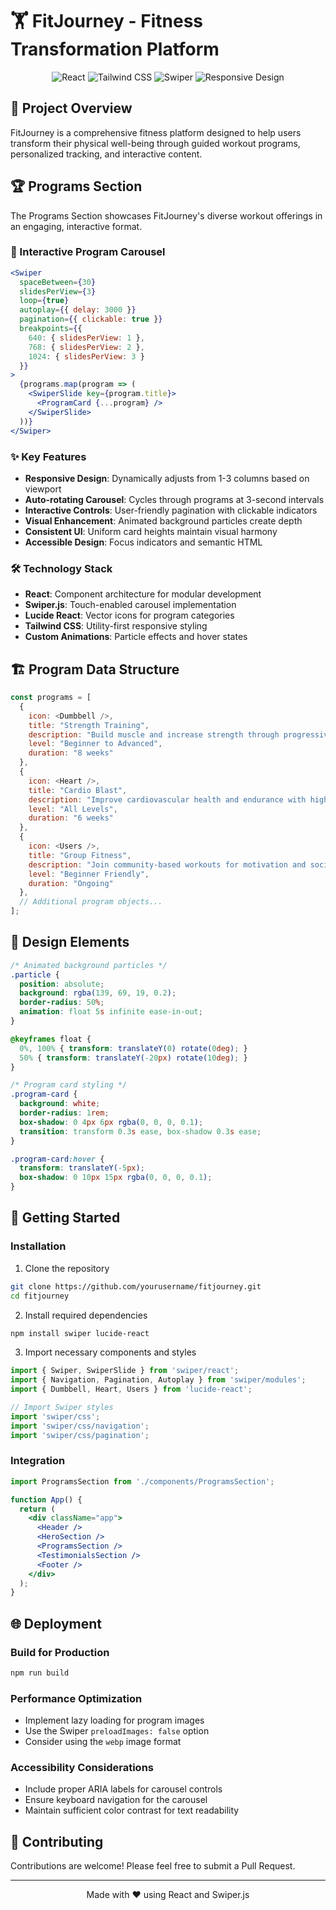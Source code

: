 # 🏋️ FitJourney - Fitness Transformation Platform

<div align="center">
  <img src="https://img.shields.io/badge/React-61DAFB?logo=react&logoColor=black&style=for-the-badge" alt="React">
  <img src="https://img.shields.io/badge/Tailwind_CSS-38B2AC?logo=tailwind-css&logoColor=white&style=for-the-badge" alt="Tailwind CSS">
  <img src="https://img.shields.io/badge/Swiper-6332F6?logo=swiper&logoColor=white&style=for-the-badge" alt="Swiper">
  <img src="https://img.shields.io/badge/Responsive-FF69B4?style=for-the-badge" alt="Responsive Design">
</div>

## 📱 Project Overview

FitJourney is a comprehensive fitness platform designed to help users transform their physical well-being through guided workout programs, personalized tracking, and interactive content.

## 🏆 Programs Section

The Programs Section showcases FitJourney's diverse workout offerings in an engaging, interactive format.

### 🎯 Interactive Program Carousel

```jsx
<Swiper
  spaceBetween={30}
  slidesPerView={3}
  loop={true}
  autoplay={{ delay: 3000 }}
  pagination={{ clickable: true }}
  breakpoints={{
    640: { slidesPerView: 1 },
    768: { slidesPerView: 2 },
    1024: { slidesPerView: 3 }
  }}
>
  {programs.map(program => (
    <SwiperSlide key={program.title}>
      <ProgramCard {...program} />
    </SwiperSlide>
  ))}
</Swiper>
```

### ✨ Key Features

- **Responsive Design**: Dynamically adjusts from 1-3 columns based on viewport
- **Auto-rotating Carousel**: Cycles through programs at 3-second intervals
- **Interactive Controls**: User-friendly pagination with clickable indicators
- **Visual Enhancement**: Animated background particles create depth
- **Consistent UI**: Uniform card heights maintain visual harmony
- **Accessible Design**: Focus indicators and semantic HTML

### 🛠️ Technology Stack

- **React**: Component architecture for modular development
- **Swiper.js**: Touch-enabled carousel implementation
- **Lucide React**: Vector icons for program categories
- **Tailwind CSS**: Utility-first responsive styling
- **Custom Animations**: Particle effects and hover states

## 🏗️ Program Data Structure

```javascript
const programs = [
  {
    icon: <Dumbbell />,
    title: "Strength Training",
    description: "Build muscle and increase strength through progressive resistance training routines.",
    level: "Beginner to Advanced",
    duration: "8 weeks"
  },
  {
    icon: <Heart />,
    title: "Cardio Blast",
    description: "Improve cardiovascular health and endurance with high-energy interval training.",
    level: "All Levels",
    duration: "6 weeks"
  },
  {
    icon: <Users />,
    title: "Group Fitness",
    description: "Join community-based workouts for motivation and social support.",
    level: "Beginner Friendly",
    duration: "Ongoing"
  },
  // Additional program objects...
];
```

## 🎨 Design Elements

```css
/* Animated background particles */
.particle {
  position: absolute;
  background: rgba(139, 69, 19, 0.2);
  border-radius: 50%;
  animation: float 5s infinite ease-in-out;
}

@keyframes float {
  0%, 100% { transform: translateY(0) rotate(0deg); }
  50% { transform: translateY(-20px) rotate(10deg); }
}

/* Program card styling */
.program-card {
  background: white;
  border-radius: 1rem;
  box-shadow: 0 4px 6px rgba(0, 0, 0, 0.1);
  transition: transform 0.3s ease, box-shadow 0.3s ease;
}

.program-card:hover {
  transform: translateY(-5px);
  box-shadow: 0 10px 15px rgba(0, 0, 0, 0.1);
}
```

## 🚀 Getting Started

### Installation

1. Clone the repository
```bash
git clone https://github.com/yourusername/fitjourney.git
cd fitjourney
```

2. Install required dependencies
```bash
npm install swiper lucide-react
```

3. Import necessary components and styles
```javascript
import { Swiper, SwiperSlide } from 'swiper/react';
import { Navigation, Pagination, Autoplay } from 'swiper/modules';
import { Dumbbell, Heart, Users } from 'lucide-react';

// Import Swiper styles
import 'swiper/css';
import 'swiper/css/navigation';
import 'swiper/css/pagination';
```

### Integration

```jsx
import ProgramsSection from './components/ProgramsSection';

function App() {
  return (
    <div className="app">
      <Header />
      <HeroSection />
      <ProgramsSection />
      <TestimonialsSection />
      <Footer />
    </div>
  );
}
```



## 🌐 Deployment

### Build for Production
```bash
npm run build
```

### Performance Optimization
- Implement lazy loading for program images
- Use the Swiper `preloadImages: false` option
- Consider using the `webp` image format

### Accessibility Considerations
- Include proper ARIA labels for carousel controls
- Ensure keyboard navigation for the carousel
- Maintain sufficient color contrast for text readability



## 🤝 Contributing

Contributions are welcome! Please feel free to submit a Pull Request.

---

<div align="center">
  Made with ❤️ using React and Swiper.js
</div>
